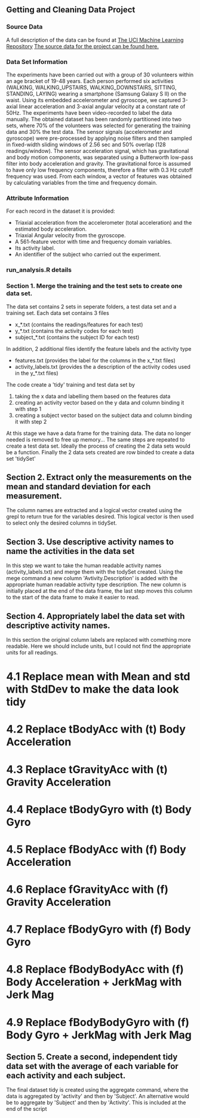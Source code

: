 ## Getting and Cleaning Data Project

### Source Data
A full description of the data can be found at [The UCI Machine Learning Repository](http://archive.ics.uci.edu/ml/datasets/Human+Activity+Recognition+Using+Smartphones)
[The source data for the project can be found here.](https://d396qusza40orc.cloudfront.net/getdata%2Fprojectfiles%2FUCI%20HAR%20Dataset.zip)

### Data Set Information
The experiments have been carried out with a group of 30 volunteers within an age bracket of 19-48 years. Each person performed six activities (WALKING, WALKING_UPSTAIRS, WALKING_DOWNSTAIRS, SITTING, STANDING, LAYING) wearing a smartphone (Samsung Galaxy S II) on the waist. Using its embedded accelerometer and gyroscope, we captured 3-axial linear acceleration and 3-axial angular velocity at a constant rate of 50Hz. The experiments have been video-recorded to label the data manually. The obtained dataset has been randomly partitioned into two sets, where 70% of the volunteers was selected for generating the training data and 30% the test data. 
The sensor signals (accelerometer and gyroscope) were pre-processed by applying noise filters and then sampled in fixed-width sliding windows of 2.56 sec and 50% overlap (128 readings/window). The sensor acceleration signal, which has gravitational and body motion components, was separated using a Butterworth low-pass filter into body acceleration and gravity. The gravitational force is assumed to have only low frequency components, therefore a filter with 0.3 Hz cutoff frequency was used. From each window, a vector of features was obtained by calculating variables from the time and frequency domain.

### Attribute Information
For each record in the dataset it is provided: 
- Triaxial acceleration from the accelerometer (total acceleration) and the estimated body acceleration. 
- Triaxial Angular velocity from the gyroscope. 
- A 561-feature vector with time and frequency domain variables. 
- Its activity label. 
- An identifier of the subject who carried out the experiment.

### run_analysis.R details
### Section 1. Merge the training and the test sets to create one data set.
The data set contains 2 sets in seperate folders, a test data set and a training set.
Each data set contains 3 files
- x_*.txt   		(contains the readings/features for each test)
- y_*.txt			(contains the activity codes for each test)
- subject_*.txt		(contains the subject ID for each test)

In addition, 2 additional files identify the feature labels and the activity type
- features.txt			(provides the label for the columns in the x_*.txt files)
- activity_labels.txt	(provides the a description of the activity codes used in the y_*.txt files)

The code create a 'tidy' training and test data set by
1. taking the x data and labelling them based on the features data
2. creating an activity vector based on the y data and column binding it with step 1
3. creating a subject vector based on the subject data and column binding it with step 2

At this stage we have a data frame for the training data.
The data no longer needed is removed to free up memory...
The same steps are repeated to create a test data set. Ideally the process of creating the 2 data sets 
would be a function.
Finally the 2 data sets created are row binded to create a data set 'tidySet'

## Section 2. Extract only the measurements on the mean and standard deviation for each measurement. 
The column names are extracted and a logical vector created using the grepl to return true for the variables desired.
This logical vector is then used to select only the desired columns in tidySet.

## Section 3. Use descriptive activity names to name the activities in the data set
In this step we want to take the human readable activity names (activity_labels.txt) 
and merge them with the todySet created. Using the mege command a new column 'Avtivity.Description' is
added with the appropriate human readable activity type description.
The new column is initially placed at the end of the data frame, the last step moves this column to the start of the 
data frame to make it easier to read.

## Section 4. Appropriately label the data set with descriptive activity names.
In this section the original column labels are replaced with comething more readable.
Here we should include units, but I could not find the appropriate units for all readings.
# 4.1 Replace mean with Mean and std with StdDev to make the data look tidy
# 4.2 Replace tBodyAcc with (t) Body Acceleration
# 4.3 Replace tGravityAcc with (t) Gravity Acceleration
# 4.4 Replace tBodyGyro with (t) Body Gyro
# 4.5 Replace fBodyAcc with (f) Body Acceleration
# 4.6 Replace fGravityAcc with (f) Gravity Acceleration
# 4.7 Replace fBodyGyro with (f) Body Gyro
# 4.8 Replace fBodyBodyAcc with (f) Body Acceleration + JerkMag with Jerk Mag 
# 4.9 Replace fBodyBodyGyro with (f) Body Gyro + JerkMag with Jerk Mag 


## Section 5. Create a second, independent tidy data set with the average of each variable for each activity and each subject. 
The final dataset tidy is created using the aggregate command, where the data is aggregated by 'activity' and then by 'Subject'.
An alternative would be to aggregate by 'Subject' and then by 'Activity'. This is included at the end of the script